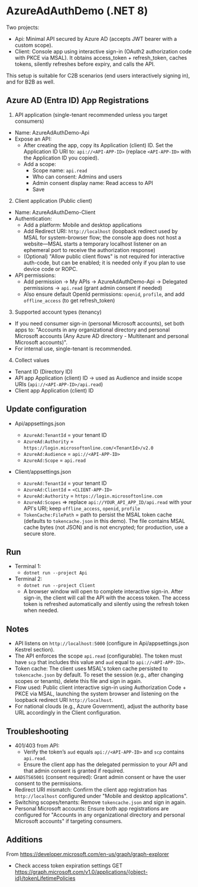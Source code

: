 # AzureAdAuthDemo (.NET 8)

Two projects:

- Api: Minimal API secured by Azure AD (accepts JWT bearer with a custom scope).
- Client: Console app using interactive sign-in (OAuth2 authorization code with PKCE via MSAL). It obtains access_token + refresh_token, caches tokens, silently refreshes before expiry, and calls the API.

This setup is suitable for C2B scenarios (end users interactively signing in), and for B2B as well.

## Azure AD (Entra ID) App Registrations

1. API application (single-tenant recommended unless you target consumers)

- Name: AzureAdAuthDemo-Api
- Expose an API:
  - After creating the app, copy its Application (client) ID. Set the Application ID URI to: `api://<API-APP-ID>` (replace `<API-APP-ID>` with the Application ID you copied).
  - Add a scope:
    - Scope name: `api.read`
    - Who can consent: Admins and users
    - Admin consent display name: Read access to API
    - Save

2. Client application (Public client)

- Name: AzureAdAuthDemo-Client
- Authentication:
  - Add a platform: Mobile and desktop applications
  - Add Redirect URI: `http://localhost` (loopback redirect used by MSAL for system-browser flow; the console app does not host a website—MSAL starts a temporary localhost listener on an ephemeral port to receive the authorization response)
  - (Optional) "Allow public client flows" is not required for interactive auth-code, but can be enabled; it is needed only if you plan to use device code or ROPC.
- API permissions:
  - Add permission -> My APIs -> AzureAdAuthDemo-Api -> Delegated permissions -> `api.read` (grant admin consent if needed)
  - Also ensure default OpenId permissions: `openid`, `profile`, and add `offline_access` (to get refresh_token)

3. Supported account types (tenancy)

- If you need consumer sign-in (personal Microsoft accounts), set both apps to: "Accounts in any organizational directory and personal Microsoft accounts (Any Azure AD directory - Multitenant and personal Microsoft accounts)".
- For internal use, single-tenant is recommended.

4. Collect values

- Tenant ID (Directory ID)
- API app Application (client) ID -> used as Audience and inside scope URIs (`api://<API-APP-ID>/api.read`)
- Client app Application (client) ID

## Update configuration

- Api/appsettings.json

  - `AzureAd:TenantId` = your tenant ID
  - `AzureAd:Authority` = `https://login.microsoftonline.com/<TenantId>/v2.0`
  - `AzureAd:Audience` = `api://<API-APP-ID>`
  - `AzureAd:Scope` = `api.read`

- Client/appsettings.json
  - `AzureAd:TenantId` = your tenant ID
  - `AzureAd:ClientId` = `<CLIENT-APP-ID>`
  - `AzureAd:Authority` = `https://login.microsoftonline.com`
  - `AzureAd:Scopes` => replace `api://YOUR_API_APP_ID/api.read` with your API's URI; keep `offline_access`, `openid`, `profile`
  - `TokenCache:FilePath` = path to persist the MSAL token cache (defaults to `tokencache.json` in this demo). The file contains MSAL cache bytes (not JSON) and is not encrypted; for production, use a secure store.

## Run

- Terminal 1:
  - `dotnet run --project Api`
- Terminal 2:
  - `dotnet run --project Client`
  - A browser window will open to complete interactive sign-in. After sign-in, the client will call the API with the access token. The access token is refreshed automatically and silently using the refresh token when needed.

## Notes

- API listens on `http://localhost:5000` (configure in Api/appsettings.json Kestrel section).
- The API enforces the scope `api.read` (configurable). The token must have `scp` that includes this value and `aud` equal to `api://<API-APP-ID>`.
- Token cache: The client uses MSAL's token cache persisted to `tokencache.json` by default. To reset the session (e.g., after changing scopes or tenants), delete this file and sign in again.
- Flow used: Public client interactive sign-in using Authorization Code + PKCE via MSAL, launching the system browser and listening on the loopback redirect URI `http://localhost`.
- For national clouds (e.g., Azure Government), adjust the authority base URL accordingly in the Client configuration.

## Troubleshooting

- 401/403 from API:
  - Verify the token’s `aud` equals `api://<API-APP-ID>` and `scp` contains `api.read`.
  - Ensure the client app has the delegated permission to your API and that admin consent is granted if required.
- `AADSTS65001` (consent required): Grant admin consent or have the user consent to the permissions.
- Redirect URI mismatch: Confirm the client app registration has `http://localhost` configured under "Mobile and desktop applications".
- Switching scopes/tenants: Remove `tokencache.json` and sign in again.
- Personal Microsoft accounts: Ensure both app registrations are configured for "Accounts in any organizational directory and personal Microsoft accounts" if targeting consumers.

## Additions

From https://developer.microsoft.com/en-us/graph/graph-explorer

- Check access token expiration settings
  GET https://graph.microsoft.com/v1.0/applications/{object-id}/tokenLifetimePolicies

